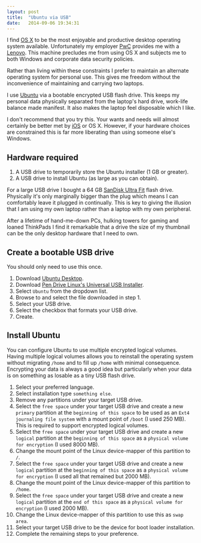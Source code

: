 ```yaml
---
layout: post
title:  "Ubuntu via USB"
date:   2014-09-06 19:34:31
---
```


I find [OS X][] to be the most enjoyable and productive desktop operating system available.
Unfortunately my employer [PwC][] provides me with a [Lenovo][].
This machine precludes me from using OS X and subjects me to both Windows and corporate data security policies.

[OS X]: https://apple.com/osx
[PwC]: http://pwc.com.au
[Lenovo]: http://shop.lenovo.com/il/en/laptops/thinkpad/t-series/t440s

Rather than living within these constraints I prefer to maintain an alternate operating system for personal use.
This gives me freedom without the inconvenience of maintaining and carrying two laptops.

I use [Ubuntu][] via a bootable encrypted USB flash drive.
This keeps my personal data physically separated from the laptop's hard drive, work-life balance made manifest.
It also makes the laptop feel disposable which I like.

[Ubuntu]: http://ubuntu.com/desktop

I don't recommend that you try this.
Your wants and needs will almost certainly be better met by [iOS][] or OS X.
However, if your hardware choices are constrained this is far more liberating than using someone else's Windows.

[iOS]: https://apple.com/ios

## Hardware required

1. A USB drive to temporarily store the Ubuntu installer (1 GB or greater).
2. A USB drive to install Ubuntu (as large as you can obtain).

For a large USB drive I bought a 64 GB [SanDisk Ultra Fit][] flash drive.
Physically it's only marginally bigger than the plug which means I can comfortably leave it plugged in continually.
This is key to giving the illusion that I am using my own laptop rather than a laptop with my own peripheral.

[SanDisk Ultra Fit]: http://sandisk.com/products/usb/drives/ultra-fit3

After a lifetime of hand-me-down PCs, hulking towers for gaming and loaned ThinkPads I find it remarkable that a drive the size of my thumbnail can be the only desktop hardware that I need to own.

## Create a bootable USB drive

You should only need to use this once.

1. Download [Ubuntu Desktop][].
2. Download [Pen Drive Linux's Universal USB Installer][].
3. Select `Ubuntu` from the dropdown list.
4. Browse to and select the file downloaded in step 1.
5. Select your USB drive.
6. Select the checkbox that formats your USB drive.
7. Create.

[Ubuntu Desktop]: http://ubuntu.com/download/desktop
[Pen Drive Linux's Universal USB Installer]: http://pendrivelinux.com/universal-usb-installer-easy-as-1-2-3

## Install Ubuntu

You can configure Ubuntu to use multiple encrypted logical volumes.
Having multiple logical volumes allows you to reinstall the operating system without migrating `/home` and to fill up `/home` with minimal consequence.
Encrypting your data is always a good idea but particularly when your data is on something as losable as a tiny USB flash drive.

1. Select your preferred language.
2. Select installation type `something else`.
3. Remove any partitions under your target USB drive.
4. Select the `free space` under your target USB drive and create a new `primary` partition at the `beginning of this space` to be used as an `Ext4 journaling file system` with a mount point of `/boot` (I used 250 MB).
This is required to support encrypted logical volumes.
5. Select the `free space` under your target USB drive and create a new `logical` partition at the `beginning of this space` as a `physical volume for encryption` (I used 8000 MB).
6. Change the mount point of the Linux device-mapper of this partition to `/`.
7. Select the `free space` under your target USB drive and create a new `logical` partition at the `beginning of this space` as a `physical volume for encryption` (I used all that remained but 2000 MB).
8. Change the mount point of the Linux device-mapper of this partition to `/home`.
9. Select the `free space` under your target USB drive and create a new `logical` partition at the `end of this space` as a `physical volume for encryption` (I used 2000 MB).
10. Change the Linux device-mapper of this partition to use this as `swap area`.
11. Select your target USB drive to be the device for boot loader installation.
12. Complete the remaining steps to your preference.